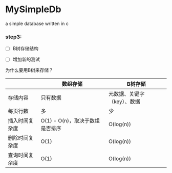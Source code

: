 # MySimpleDb
a simple database written in c


### step3: 
- [ ] B树存储结构
- [ ] 增加新的测试


为什么要用B树来存储？

|         | 数组存储                  | B树存储            |
| ------- | --------------------- | --------------- |
| 存储内容    | 只有数据                  | 元数据、关键字（key）、数据 |
| 每页行数    | 多                     | 少               |
| 插入时间复杂度 | O(1) - O(n)，取决于数组是否排序 | O(log(n))       |
| 删除时间复杂度 | O(1)                  | O(log(n))       |
| 查询时间复杂度 | O(1)                  | O(log(n))       |


